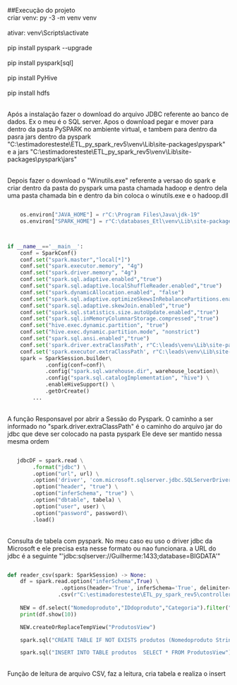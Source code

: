 ##Execução do projeto
<br>criar venv: py -3 -m venv venv<br/>
<br>ativar: venv\Scripts\activate<br/>
<br>pip install pyspark --upgrade<br/>
<br>pip install pyspark[sql]<br/>
<br>pip install PyHive<br/>
<br>pip install hdfs<br/>

<br>Após a instalação fazer o download do arquivo JDBC referente ao banco de dados. Ex o meu é o SQL server. Apos o download pegar e mover para dentro da pasta PySPARK no ambiente virtual, e tambem para dentro da pasra jars dentro da pyspark "C:\estimadoresteste\ETL_py_spark_rev5\venv\Lib\site-packages\pyspark"
e a jars "C:\estimadoresteste\ETL_py_spark_rev5\venv\Lib\site-packages\pyspark\jars"<br/>


<br> Depois fazer o download o "Winutils.exe" referente a versao do spark e criar dentro da pasta do pyspark uma pasta chamada hadoop e dentro dela uma pasta chamada bin e dentro da bin coloca o winutils.exe e o hadoop.dll</br>


```Python

    os.environ["JAVA_HOME"] = r"C:\Program Files\Java\jdk-19"
    os.environ["SPARK_HOME"] = r"C:\databases_Etl\venv\Lib\site-packages\pyspark"



if __name__=='__main__':
    conf = SparkConf()
    conf.set("spark.master","local[*]")
    conf.set("spark.executor.memory", "4g")
    conf.set("spark.driver.memory", "4g")
    conf.set("spark.sql.adaptive.enabled","true")
    conf.set("spark.sql.adaptive.localShuffleReader.enabled","true")
    conf.set("spark.dynamicAllocation.enabled", "false")
    conf.set("spark.sql.adaptive.optimizeSkewsInRebalancePartitions.enabled","true")
    conf.set("spark.sql.adaptive.skewJoin.enabled","true")
    conf.set("spark.sql.statistics.size.autoUpdate.enabled","true")
    conf.set("spark.sql.inMemoryColumnarStorage.compressed","true")
    conf.set("hive.exec.dynamic.partition", "true")
    conf.set("hive.exec.dynamic.partition.mode", "nonstrict")
    conf.set("spark.sql.ansi.enabled","true")
    conf.set('spark.driver.extraClassPath', r"C:\leads\venv\Lib\site-packages\pyspark\mssql-jdbc-9.4.0.jre11.jar")
    conf.set('spark.executor.extraClassPath', r"C:\leads\venv\Lib\site-packages\pyspark\mssql-jdbc-9.4.0.jre11.jar")
    spark = SparkSession.builder\
            .config(conf=conf)\
            .config("spark.sql.warehouse.dir", warehouse_location)\
            .config("spark.sql.catalogImplementation", "hive") \
            .enableHiveSupport() \
            .getOrCreate()
        ...
```
<br>A função Responsavel por abrir a Sessão do Pyspark. O caminho a ser informado no "spark.driver.extraClassPath" é o caminho do arquivo jar do jdbc que deve ser colocado na pasta pyspark Ele deve ser mantido nessa mesma ordem<br/>



```Python

   jdbcDF = spark.read \
        .format("jdbc") \
        .option("url", url) \
        .option('driver', 'com.microsoft.sqlserver.jdbc.SQLServerDriver')\
        .option("header", "true") \
        .option("inferSchema", "true") \
        .option("dbtable", tabela) \
        .option("user", user) \
        .option("password", password)\
        .load()

```

<br> Consulta de tabela com pyspark. No meu caso eu uso o driver jdbc da Microsoft e ele precisa esta nesse formato ou nao funcionara. a URL do jdbc é a seguinte "'jdbc:sqlserver://Guilherme:1433;database=BIGDATA'"</br>



```Python

def reader_csv(spark: SparkSession) -> None:
    df = spark.read.option("inferSchema",True) \
                 .options(header='True', inferSchema='True', delimiter=';') \
                .csv(r"C:\estimadoresteste\ETL_py_spark_rev5\controllers\exemplo_loja.csv")
    
    NEW = df.select("Nomedoproduto","IDdoproduto","Categoria").filter("Categoria == 'Tecnologia'")
    print(df.show(10))

    NEW.createOrReplaceTempView("ProdutosView")

    spark.sql("CREATE TABLE IF NOT EXISTS produtos (Nomedoproduto String, IDdoproduto Int, Categoria String)")

    spark.sql("INSERT INTO TABLE produtos  SELECT * FROM ProdutosView")

```


<br> Função de leitura de arquivo CSV, faz a leitura, cria tabela e realiza o insert</br>